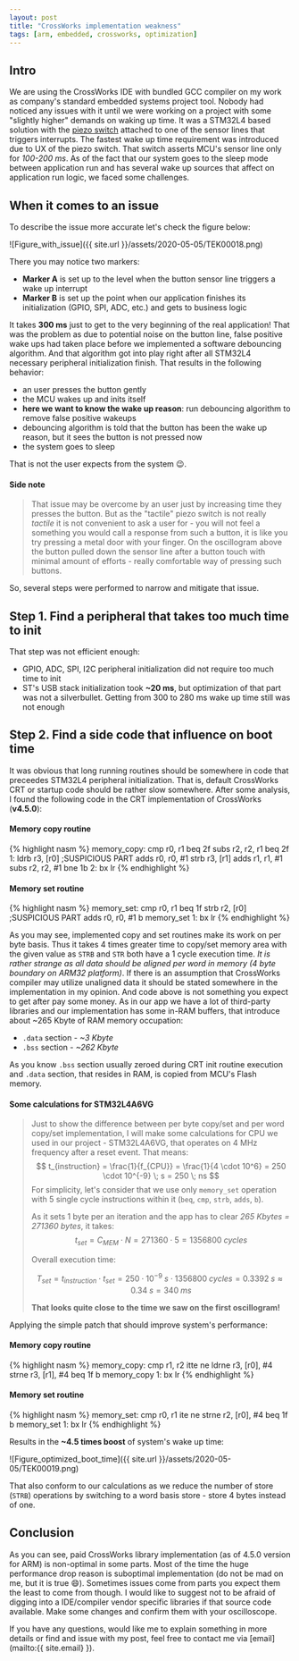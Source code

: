```yaml
---
layout: post
title: "CrossWorks implementation weakness"
tags: [arm, embedded, crossworks, optimization]
---
```


## Intro

We are using the CrossWorks IDE with bundled GCC compiler on my work as company's standard embedded systems project tool. 
Nobody had noticed any issues with it until we were working on a project with some "slightly higher" demands on waking up time.
It was a STM32L4 based solution with the [piezo switch][piezo_switch] attached to one of the sensor lines that triggers interrupts. The fastest 
wake up time requirement was introduced due to UX of the piezo switch. That switch asserts MCU's sensor line only for _100-200 ms_.
As of the fact that our system goes to the sleep mode between application run and has several wake up sources that affect on application run logic, we faced some challenges.

## When it comes to an issue

To describe the issue more accurate let's check the figure below:

![Figure_with_issue]({{ site.url }}/assets/2020-05-05/TEK00018.png)

There you may notice two markers:

- **Marker A** is set up to the level when the button sensor line triggers a wake up interrupt
- **Marker B** is set up the point when our application finishes its initialization (GPIO, SPI, ADC, etc.) and gets to business logic

It takes **300 ms** just to get to the very beginning of the real application! That was the problem as due to potential noise on the button line,
false positive wake ups had taken place before we implemented a software debouncing algorithm. And that algorithm got into play right after all
STM32L4 necessary peripheral initialization finish. That results in the following behavior:
- an user presses the button gently
- the MCU wakes up and inits itself
- **here we want to know the wake up reason**: run debouncing algorithm to remove false positive wakeups
- debouncing algorithm is told that the button has been the wake up reason, but it sees the button is not pressed now
- the system goes to sleep

That is not the user expects from the system :wink:.

#### Side note

> That issue may be overcome by an user just by increasing time they presses the button. But as the "tactile" piezo switch is not
> really _tactile_ it is not convenient to ask a user for - you will not feel a something you would call a response from such a button,
> it is like you try pressing a metal door with your finger. On the oscillogram above the button pulled down the sensor line after
> a button touch with minimal amount of efforts - really comfortable way of pressing such buttons.

So, several steps were performed to narrow and mitigate that issue.

## Step 1. Find a peripheral that takes too much time to init

That step was not efficient enough:

- GPIO, ADC, SPI, I2C peripheral initialization did not require too much time to init
- ST's USB stack initialization took **~20 ms**, but optimization of that part was not a silverbullet. Getting from 300 to 280 ms wake up time
still was not enough

## Step 2. Find a side code that influence on boot time

It was obvious that long running routines should be somewhere in code that preceedes STM32L4 peripheral initialization.
That is, default CrossWorks CRT or startup code should be rather slow somewhere. After some analysis, I found the following code
in the CRT implementation of CrossWorks (**v4.5.0**):

#### Memory copy routine

{% highlight nasm %}
memory_copy:
    cmp r0, r1
    beq 2f
    subs r2, r2, r1
    beq 2f
1:
    ldrb r3, [r0] ;SUSPICIOUS PART
    adds r0, r0, #1
    strb r3, [r1]
    adds r1, r1, #1
    subs r2, r2, #1
    bne 1b
2:
    bx lr
{% endhighlight %}

#### Memory set routine

{% highlight nasm %}
memory_set:
    cmp r0, r1
    beq 1f
    strb r2, [r0] ;SUSPICIOUS PART
    adds r0, r0, #1
    b memory_set
1:
    bx lr
{% endhighlight %}

As you may see, implemented copy and set routines make its work on per byte basis. Thus it takes 4 times greater time to copy/set memory area
with the given value as `STRB` and `STR` both have a 1 cycle execution time. _It is rather strange as all data should be aligned
per word in memory (4 byte boundary on ARM32 platform)_. If there is an assumption that CrossWorks compiler may utilize unaligned data
it should be stated somewhere in the implementation in my opinion. And code above is not something you expect to get after pay some money.
As in our app we have a lot of third-party libraries and our implementation has some in-RAM buffers, that introduce about ~265 Kbyte of RAM memory occupation:
- `.data` section - _~3 Kbyte_
- `.bss` section - _~262 Kbyte_

As you know `.bss` section usually zeroed during CRT init routine execution and `.data` section, that resides in RAM,
is copied from MCU's Flash memory.

#### Some calculations for STM32L4A6VG

> Just to show the difference between per byte copy/set and per word copy/set implementation, I will make some calculations for CPU we used in
> our project - STM32L4A6VG, that operates on 4 MHz frequency after a reset event. That means:
> $$ t_{instruction} = \frac{1}{f_{CPU}} = \frac{1}{4 \cdot 10^6} = 250 \cdot 10^{-9} \; s = 250 \; ns $$
> For simplicity, let's consider that we use only `memory_set` operation with 5 single cycle instructions within it (`beq`, `cmp`, `strb`, `adds`, `b`).
>
> As it sets 1 byte per an iteration and the app has to clear _265 Kbytes = 271360 bytes_, it takes:
> $$ t_{set} = C_{MEM} \cdot N = 271360 \cdot 5 = 1356800 \; cycles$$
>
> Overall execution time:
>
> $$ T_{set} = t_{instruction} \cdot t_{set} = 250 \cdot 10^{-9} \; s \cdot 1356800 \; cycles = 0.3392 \; s \approx 0.34 \; s = 340 \; ms $$
>
> **That looks quite close to the time we saw on the first oscillogram!**

Applying the simple patch that should improve system's performance:

#### Memory copy routine

{% highlight nasm %}
memory_copy:
    cmp r1, r2
    itte ne
    ldrne r3, [r0], #4
    strne r3, [r1], #4
    beq 1f
    b memory_copy
1:
    bx lr
{% endhighlight %}

#### Memory set routine

{% highlight nasm %}
memory_set:
    cmp r0, r1
    ite ne
    strne r2, [r0], #4
    beq 1f
    b memory_set
1:
    bx lr
{% endhighlight %}

Results in the **~4.5 times boost** of system's wake up time:

![Figure_optimized_boot_time]({{ site.url }}/assets/2020-05-05/TEK00019.png)

That also conform to our calculations as we reduce the number of store (`STRB`) operations by switching to a word basis store - store 4 bytes instead of one.

## Conclusion

As you can see, paid CrossWorks library implementation (as of 4.5.0 version for ARM) is non-optimal in some parts. 
Most of the time the huge performance drop reason is suboptimal implementation (do not be mad on me, but it is true :smile:).
Sometimes issues come from parts you expect them the least to come from though. I would like to suggest not to be afraid of
digging into a IDE/compiler vendor specific libraries if that source code available.
Make some changes and confirm them with your oscilloscope.

If you have any questions, would like me to explain something in more details or find and issue with my post, feel free to contact me via [email](mailto:{{ site.email} }).

[piezo_switch]: https://www.barantec.com/product/sbr11/#1521537503478-81da1b33-beeb
